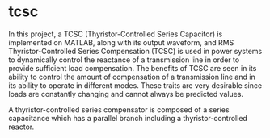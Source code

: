 # tcsc
In this project, a TCSC (Thyristor-Controlled Series Capacitor) is implemented on MATLAB, along with its output waveform, and RMS Thyristor-Controlled Series Compensation (TCSC) is used in power systems to dynamically control the reactance of a transmission line in order to provide sufficient load compensation.  The benefits of TCSC are seen in its ability to control the amount of compensation of a transmission line and in its ability to operate in different modes. These traits are very desirable  since loads are constantly changing and cannot always be predicted values.

A thyristor-controlled series compensator is composed of a series capacitance which has a parallel branch including a thyristor-controlled reactor.

